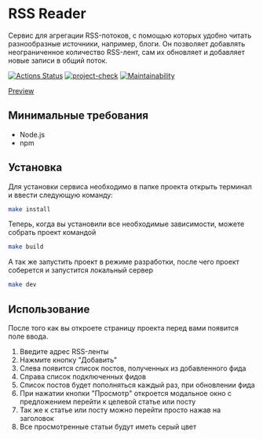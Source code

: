 # RSS Reader
Сервис для агрегации RSS-потоков, с помощью которых удобно читать разнообразные источники, например, блоги. Он позволяет добавлять неограниченное количество RSS-лент, сам их обновляет и добавляет новые записи в общий поток.

[![Actions Status](https://github.com/tarasovem/frontend-project-11/workflows/hexlet-check/badge.svg)](https://github.com/tarasovem/frontend-project-11/actions)
[![project-check](https://github.com/tarasovem/frontend-project-11/actions/workflows/project-check.yml/badge.svg)](https://github.com/tarasovem/frontend-project-11/actions/workflows/project-check.yml)
[![Maintainability](https://api.codeclimate.com/v1/badges/72909a802f0d09da2599/maintainability)](https://codeclimate.com/github/tarasovem/frontend-project-11/maintainability)

[Preview](https://frontend-project-11-tarasovem.vercel.app/)

## Минимальные требования
- Node.js
- npm

## Установка
Для установки сервиса необходимо в папке проекта открыть терминал и ввести следующую команду:
```bash
make install
```

Теперь, когда вы установили все необходимые зависимости, можете собрать проект командой
```bash
make build
```
А так же запустить проект в режиме разработки, после чего проект соберется и запустится локальный сервер
```bash
make dev
```

## Использование
После того как вы откроете страницу проекта перед вами появится поле ввода.
1. Введите адрес RSS-ленты
2. Нажмите кнопку "Добавить"
3. Слева появится список постов, полученных из добавленного фида
4. Справа список подключенных фидов
5. Список постов будет пополняться каждый раз, при обновлении фида
6. При нажатии кнопки "Просмотр" откроется модальное окно с предложением перейти к целевой статье или посту
7. Так же к статье или посту можно перейти просто нажав на заголовок
8. Все просмотренные статьи будут иметь серый цвет